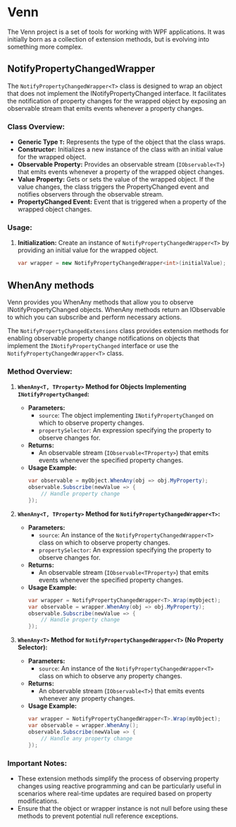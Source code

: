 # Venn

The Venn project is a set of tools for working with WPF applications. It was initially born as a collection of extension methods, but is evolving into something more complex.

## NotifyPropertyChangedWrapper
The `NotifyPropertyChangedWrapper<T>` class is designed to wrap an object that does not implement the INotifyPropertyChanged interface. It facilitates the notification of property changes for the wrapped object by exposing an observable stream that emits events whenever a property changes.

### Class Overview:
- **Generic Type `T`:** Represents the type of the object that the class wraps.
- **Constructor:** Initializes a new instance of the class with an initial value for the wrapped object.
- **Observable Property:** Provides an observable stream (`IObservable<T>`) that emits events whenever a property of the wrapped object changes.
- **Value Property:** Gets or sets the value of the wrapped object. If the value changes, the class triggers the PropertyChanged event and notifies observers through the observable stream.
- **PropertyChanged Event:** Event that is triggered when a property of the wrapped object changes.

### Usage:
1. **Initialization:** Create an instance of `NotifyPropertyChangedWrapper<T>` by providing an initial value for the wrapped object.
   ```csharp
   var wrapper = new NotifyPropertyChangedWrapper<int>(initialValue);

## WhenAny methods
Venn provides you WhenAny methods that allow you to observe INotifyPropertyChanged objects. WhenAny methods return an IObservable to which you can subscribe and perform necessary actions.

The `NotifyPropertyChangedExtensions` class provides extension methods for enabling observable property change notifications on objects that implement the `INotifyPropertyChanged` interface or use the `NotifyPropertyChangedWrapper<T>` class.

### Method Overview:

1. **`WhenAny<T, TProperty>` Method for Objects Implementing `INotifyPropertyChanged`:**
   - **Parameters:**
     - `source`: The object implementing `INotifyPropertyChanged` on which to observe property changes.
     - `propertySelector`: An expression specifying the property to observe changes for.
   - **Returns:**
     - An observable stream (`IObservable<TProperty>`) that emits events whenever the specified property changes.
   - **Usage Example:**
     ```csharp
     var observable = myObject.WhenAny(obj => obj.MyProperty);
     observable.Subscribe(newValue => {
         // Handle property change
     });
     ```

2. **`WhenAny<T, TProperty>` Method for `NotifyPropertyChangedWrapper<T>`:**
   - **Parameters:**
     - `source`: An instance of the `NotifyPropertyChangedWrapper<T>` class on which to observe property changes.
     - `propertySelector`: An expression specifying the property to observe changes for.
   - **Returns:**
     - An observable stream (`IObservable<TProperty>`) that emits events whenever the specified property changes.
   - **Usage Example:**
     ```csharp
     var wrapper = NotifyPropertyChangedWrapper<T>.Wrap(myObject);
     var observable = wrapper.WhenAny(obj => obj.MyProperty);
     observable.Subscribe(newValue => {
         // Handle property change
     });
     ```

3. **`WhenAny<T>` Method for `NotifyPropertyChangedWrapper<T>` (No Property Selector):**
   - **Parameters:**
     - `source`: An instance of the `NotifyPropertyChangedWrapper<T>` class on which to observe any property changes.
   - **Returns:**
     - An observable stream (`IObservable<T>`) that emits events whenever any property changes.
   - **Usage Example:**
     ```csharp
     var wrapper = NotifyPropertyChangedWrapper<T>.Wrap(myObject);
     var observable = wrapper.WhenAny();
     observable.Subscribe(newValue => {
         // Handle any property change
     });
     ```

### Important Notes:
- These extension methods simplify the process of observing property changes using reactive programming and can be particularly useful in scenarios where real-time updates are required based on property modifications.
- Ensure that the object or wrapper instance is not null before using these methods to prevent potential null reference exceptions.

